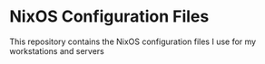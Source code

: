 # NixOS Configuration Files
This repository contains the NixOS configuration files I use for my workstations and servers
